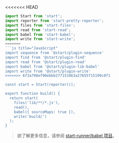 <<<<<<< HEAD
```js
import Start from 'start';
import reporter from 'start-pretty-reporter';
import files from 'start-files';
import read from 'start-read';
import babel from 'start-babel';
import write from 'start-write';
=======
```js title="JavaScript"
import sequence from '@start/plugin-sequence'
import find from '@start/plugin-find'
import read from '@start/plugin-read'
import babel from '@start/plugin-lib-babel'
import write from '@start/plugin-write'
>>>>>>> 6f3a798ef90ebbb277153463a27655f15199c0f1

const start = Start(reporter());

export function build() {
  return start(
    files('lib/**/*.js'),
    read(),
    babel({ sourceMaps: true }),
    write('build/')
  );
}
```

<blockquote class="alert alert--info">
  <p>
    欲了解更多信息，请参阅 <a href="https://github.com/start-runner/babel">start-runner/babel 项目</a>。
  </p>
</blockquote>
